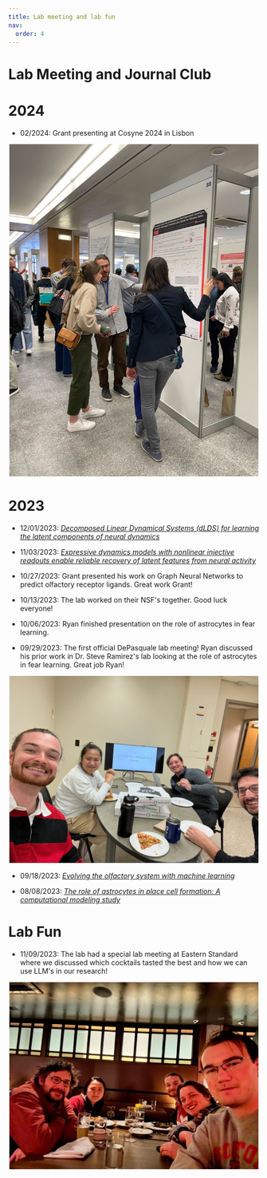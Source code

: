 ```yaml
---
title: Lab meeting and lab fun
nav:
  order: 4
---
```

Lab Meeting and Journal Club
======

2024
======

* 02/2024: Grant presenting at Cosyne 2024 in Lisbon

<div style="text-align: center;">
  <img src="/images/IMG_4208.jpg" width="500">
</div>

2023
======

* 12/01/2023: [*Decomposed Linear Dynamical Systems (dLDS) for learning the latent components of neural dynamics*](https://arxiv.org/abs/2309.06402)

* 11/03/2023: [*Expressive dynamics models with nonlinear injective readouts enable reliable recovery of latent features from neural activity*](https://arxiv.org/abs/2309.06402)

* 10/27/2023: Grant presented his work on Graph Neural Networks to predict olfactory receptor ligands. Great work Grant!

* 10/13/2023: The lab worked on their NSF's together. Good luck everyone!

* 10/06/2023: Ryan finished presentation on the role of astrocytes in fear learning.

* 09/29/2023: The first official DePasquale lab meeting! Ryan discussed his prior work in Dr. Steve Ramirez's lab looking at the role of astrocytes in fear learning. Great job Ryan!

<div style="text-align: center;">
  <img src="/images/depaq_jclub_ryan.jpg" width="500">
</div>

* 09/18/2023: [*Evolving the olfactory system with machine learning*](https://www.sciencedirect.com/science/article/pii/S0896627321006826?via%3Dihub)

* 08/08/2023: [*The role of astrocytes in place cell formation: A computational modeling study*](https://link.springer.com/article/10.1007/s10827-022-00828-6)

Lab Fun
======

* 11/09/2023: The lab had a special lab meeting at Eastern Standard where we discussed which cocktails tasted the best and how we can use LLM's in our research!

<div style="text-align: center;">
  <img src="/images/eastern_standard.jpg" width="500">
</div>